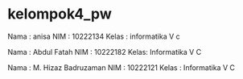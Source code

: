 # kelompok4_pw

Nama : anisa
NIM : 10222134
Kelas : informatika V c

Nama : Abdul Fatah
NIM  : 10222182
Kelas: Informatika V C

Nama : M. Hizaz Badruzaman
NIM : 10222121
Kelas : Informatika V C